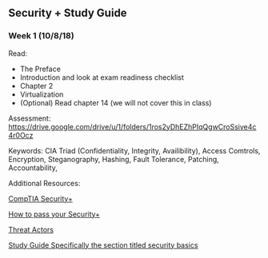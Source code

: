 ## Security + Study Guide

### Week 1 (10/8/18)

Read:
  - The Preface
  - Introduction and look at exam readiness checklist
  - Chapter 2
  - Virtualization
  - (Optional) Read chapter 14 (we will not cover this in class)

Assessment:
https://drive.google.com/drive/u/1/folders/1ros2yDhEZhPIqQgwCroSsive4c4r0Ocz

Keywords:
CIA Triad (Confidentiality, Integrity, Availibility), Access Comtrols, Encryption, Steganography, Hashing, Fault Tolerance, Patching, Accountability, 

Additional Resources:

[CompTIA Security+](https://certification.comptia.org/certifications/security)

[How to pass your Security+](https://www.professormesser.com/security-plus/sy0-501/how-to-pass-your-sy0-501-security-exam/) 

[Threat Actors](https://www.professormesser.com/security-plus/sy0-501/threat-actors/)

[Study Guide Specifically the section titled security basics](https://docs.google.com/document/d/1hXGyKDWdpJLKZWWuu5eVTh-N5simhpSlTTA-Z-dtCj0/edit#heading=h.9jy0u88oavdx)
